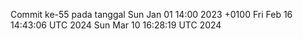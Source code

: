 Commit ke-55 pada tanggal Sun Jan 01 14:00 2023 +0100
Fri Feb 16 14:43:06 UTC 2024
Sun Mar 10 16:28:19 UTC 2024

